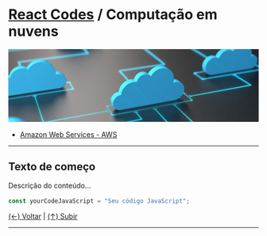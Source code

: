 # [React Codes](https://github.com/systemboys/React_Codes#react-codes "React Codes") / Computação em nuvens

[![Computação em nuvens](https://github.com/systemboys/React_Codes/raw/main/Computa%C3%A7%C3%A3o%20em%20nuvens/images/cloud_1.png "Computação em nuvens")](https://github.com/systemboys/React_Codes/raw/main/Computa%C3%A7%C3%A3o%20em%20nuvens/images/cloud_1.png "Computação em nuvens")

- [Amazon Web Services - AWS](https://site.com#anchor-link-1 "Amazon Web Services - AWS")

---

## Texto de começo

Descrição do conteúdo...

```javascript
const yourCodeJavaScript = "Seu código JavaScript";
```

[(&larr;) Voltar](https://github.com/systemboys/React_Codes#react-codes "Voltar ao Sumário") | 
[(&uarr;) Subir](#react-codes--computa%C3%A7%C3%A3o-em-nuvens "Subir para o topo")

---